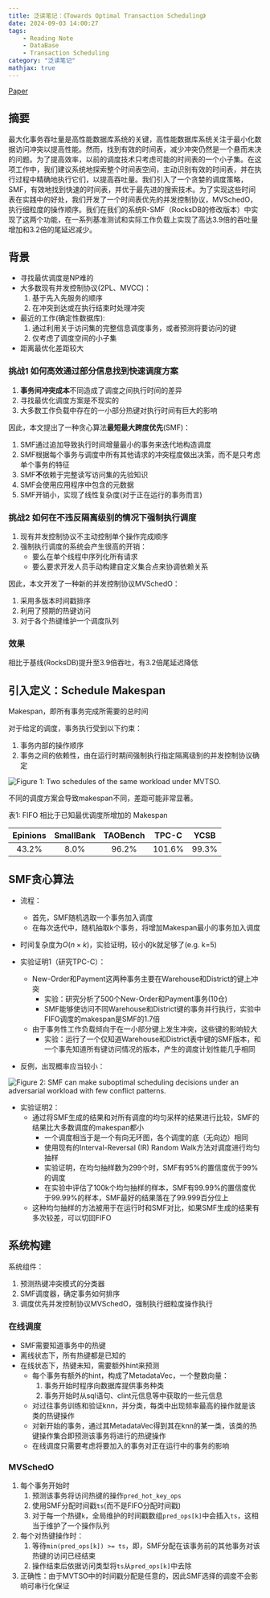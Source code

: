 ```yaml
---
title: 泛读笔记：《Towards Optimal Transaction Scheduling》
date: 2024-09-03 14:00:27
tags: 
    - Reading Note
    - DataBase
    - Transaction Scheduling
category: "泛读笔记"
mathjax: true
---
```

[Paper](https://www.vldb.org/pvldb/vol17/p2694-cheng.pdf)

## 摘要

最大化事务吞吐量是高性能数据库系统的关键，高性能数据库系统关注于最小化数据访问冲突以提高性能。然而，找到有效的时间表，减少冲突仍然是一个悬而未决的问题。为了提高效率，以前的调度技术只考虑可能的时间表的一个小子集。在这项工作中，我们建议系统地探索整个时间表空间，主动识别有效的时间表，并在执行过程中精确地执行它们，以提高吞吐量。我们引入了一个贪婪的调度策略，SMF，有效地找到快速的时间表，并优于最先进的搜索技术。为了实现这些时间表在实践中的好处，我们开发了一个时间表优先的并发控制协议，MVSchedO，执行细粒度的操作顺序。我们在我们的系统R-SMF（RocksDB的修改版本）中实现了这两个功能，在一系列基准测试和实际工作负载上实现了高达3.9倍的吞吐量增加和3.2倍的尾延迟减少。

<!-- more-->

## 背景

- 寻找最优调度是NP难的
- 大多数现有并发控制协议(2PL、MVCC)：
  1. 基于先入先服务的顺序
  2. 在冲突到达或在执行结束时处理冲突
- 最近的工作(确定性数据库):
  1. 通过利用关于访问集的完整信息调度事务，或者预测将要访问的键
  2. 仅考虑了调度空间的小子集
- 距离最优化差距较大

### 挑战1 如何高效通过部分信息找到快速调度方案

1. **事务间冲突成本**不同造成了调度之间执行时间的差异
2. 寻找最优化调度方案是不现实的
3. 大多数工作负载中存在的一小部分热键对执行时间有巨大的影响

因此，本文提出了一种贪心算法**最短最大跨度优先**(SMF)：

1. SMF通过追加导致执行时间增量最小的事务来迭代地构造调度
2. SMF根据每个事务与调度中所有其他请求的冲突程度做出决策，而不是只考虑单个事务的特征
3. SMF**不**依赖于完整读写访问集的先验知识
4. SMF会使用应用程序中包含的元数据
5. SMF开销小，实现了线性复杂度(对于正在运行的事务而言)

### 挑战2 如何在不违反隔离级别的情况下强制执行调度

1. 现有并发控制协议不主动控制单个操作完成顺序
2. 强制执行调度的系统会产生很高的开销：
   - 要么在单个线程中序列化所有请求
   - 要么要求开发人员手动构建自定义集合点来协调依赖关系

因此，本文开发了一种新的并发控制协议MVSchedO：

1. 采用多版本时间戳排序
2. 利用了预期的热键访问
3. 对于各个热键维护一个调度队列

### 效果

相比于基线(RocksDB)提升至3.9倍吞吐，有3.2倍尾延迟降低

## 引入定义：Schedule Makespan

Makespan，即所有事务完成所需要的总时间

对于给定的调度，事务执行受到以下约束：

1. 事务内部的操作顺序
2. 事务之间的依赖性，由在运行时期间强制执行指定隔离级别的并发控制协议确定

![Figure 1: Two schedules of the same workload under MVTSO.](F1.png)

不同的调度方案会导致makespan不同，差距可能非常显著。

表1: FIFO 相比于已知最优调度所增加的 Makespan

|Epinions|SmallBank|TAOBench|TPC-C|YCSB|
|:--:|:--:|:--:|:--:|:--:|
|43.2%|8.0%|96.2%|101.6%|99.3%|

## SMF贪心算法

- 流程：
  - 首先，SMF随机选取一个事务加入调度
  - 在每次迭代中，随机抽取k个事务，将增加Makespan最小的事务加入调度
- 时间复杂度为$O(n\times k)$，实验证明，较小的k就足够了(e.g. k=5)

- 实验证明1（研究TPC-C）：
  - New-Order和Payment这两种事务主要在Warehouse和District的键上冲突
    - 实验：研究分析了500个New-Order和Payment事务(10仓)
    - SMF能够使访问不同Warehouse和District键的事务并行执行，实验中FIFO调度的makespan是SMF的1.7倍
  - 由于事务性工作负载倾向于在一小部分键上发生冲突，这些键的影响较大
    - 实验：运行了一个仅知道Warehouse和District表中键的SMF版本，和一个事先知道所有键访问情况的版本，产生的调度计划性能几乎相同
- 反例，出现概率应当较小：

![Figure 2: SMF can make suboptimal scheduling decisions
under an adversarial workload with few conflict patterns.](F2.png)

- 实验证明2：
  - 通过将SMF生成的结果和对所有调度的均匀采样的结果进行比较，SMF的结果比大多数调度的makespan都小
    - 一个调度相当于是一个有向无环图，各个调度的底（无向边）相同
    - 使用现有的Interval-Reversal (IR) Random Walk方法对调度进行均匀抽样
    - 实验证明，在均匀抽样数为299个时，SMF有95%的置信度优于99%的调度
    - 在实验中评估了100k个均匀抽样的样本，SMF有99.99%的置信度优于99.99%的样本，SMF最好的结果落在了99.999百分位上
  - 这种均匀抽样的方法被用于在运行时和SMF对比，如果SMF生成的结果有多次较差，可以切回FIFO

## 系统构建

系统组件：

1. 预测热键冲突模式的分类器
2. SMF调度器，确定事务如何排序
3. 调度优先并发控制协议MVSchedO，强制执行细粒度操作执行

### 在线调度

- SMF需要知道事务中的热键
- 离线状态下，所有热键都是已知的
- 在线状态下，热键未知，需要额外hint来预测
  - 每个事务有额外的hint，构成了MetadataVec，一个整数向量：
    1. 事务开始时程序向数据库提供事务种类
    2. 事务开始时从sql语句、clint元信息等中获取的一些元信息
  - 对过往事务训练和验证knn，并分类，每类中出现频率最高的操作就是该类的热键操作
  - 对新开始的事务，通过其MetadataVec得到其在knn的某一类，该类的热键操作集合即预测该事务将进行的热键操作
  - 在线调度只需要考虑将要加入的事务对正在运行中的事务的影响

### MVSchedO

1. 每个事务开始时
   1. 预测该事务将访问热键的操作`pred_hot_key_ops`
   2. 使用SMF分配时间戳`ts`(而不是FIFO分配时间戳)
   3. 对于每一个热键`k`，全局维护的时间戳数组`pred_ops[k]`中会插入`ts`，这相当于维护了一个操作队列
2. 每个对热键操作时：
   1. 等待`min(pred_ops[k]) >= ts`，即，SMF分配在该事务前的其他事务对该热键的访问已经结束
   2. 操作结束后依据访问类型将`ts`从`pred_ops[k]`中去除
3. 正确性：由于MVTSO中的时间戳分配是任意的，因此SMF选择的调度不会影响可串行化保证

